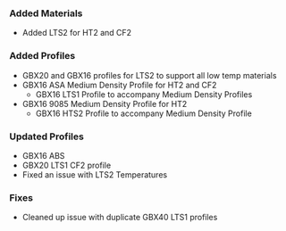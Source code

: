 ### Added Materials
 - Added LTS2 for HT2 and CF2
### Added Profiles
 - GBX20 and GBX16 profiles for LTS2 to support all low temp materials
 - GBX16 ASA Medium Density Profile for HT2 and CF2
    - GBX16 LTS1 Profile to accompany Medium Density Profiles
 - GBX16 9085 Medium Density Profile for HT2
    - GBX16 HTS2 Profile to accompany Medium Density Profile
### Updated Profiles
 - GBX16 ABS
 - GBX20 LTS1 CF2 profile
 - Fixed an issue with LTS2 Temperatures
### Fixes
 - Cleaned up issue with duplicate GBX40 LTS1 profiles